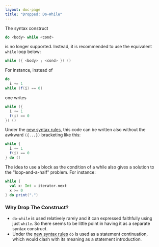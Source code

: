 ```yaml
---
layout: doc-page
title: "Dropped: Do-While"
---
```


The syntax construct
```scala
do <body> while <cond>
```
is no longer supported. Instead, it is recommended to use the equivalent `while` loop
below:
```scala
while ({ <body> ; <cond> }) ()
```
For instance, instead of
```scala
do
  i += 1
while (f(i) == 0)
```
one writes
```scala
while ({
  i += 1
  f(i) == 0
}) ()
```
Under the [new syntax rules](../other-new-features/control-syntax), this code can be written also without the awkward `({...})` bracketing like this:
```scala
while {
  i += 1
  f(i) == 0
} do ()
```
The idea to use a block as the condition of a while also gives a solution
to the "loop-and-a-half" problem. For instance:
```scala
while {
  val x: Int = iterator.next
  x >= 0
} do print(".")
```

### Why Drop The Construct?

 - `do-while` is used relatively rarely and it can expressed faithfully using just      `while`. So there seems to be little point in having it as a separate syntax          construct.
 - Under the [new syntax rules](../other-new-features/control-syntax.md) `do` is used
   as a statement continuation, which would clash with its meaning as a statement
   introduction.
